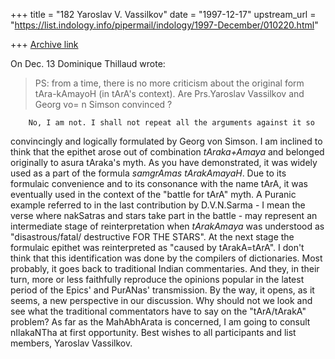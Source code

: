 +++
title = "182 Yaroslav V. Vassilkov"
date = "1997-12-17"
upstream_url = "https://list.indology.info/pipermail/indology/1997-December/010220.html"

+++
[Archive link](https://list.indology.info/pipermail/indology/1997-December/010220.html)

On Dec. 13 Dominique Thillaud wrote:


>PS: from a time, there is no more criticism about the original form
>tAra-kAmayoH (in tArA's context). Are Prs.Yaroslav Vassilkov and Georg vo=
>n
>Simson convinced ?

        No, I am not. I shall not repeat all the arguments against it so
convincingly and logically formulated by Georg von Simson. I am inclined to
think that the epithet arose out of combination *tAraka+Amaya* and belonged
originally to asura tAraka's myth. As you have demonstrated, it was widely
used as a part of the formula *samgrAmas tArakAmayaH*. Due to its formulaic
convenience and to its consonance with the name tArA, it was eventually used
in the context of the "battle for tArA" myth. A Puranic example referred to
in the last contribution by D.V.N.Sarma - I mean the verse where nakSatras
and stars take part in the battle - may represent an intermediate stage of
reinterpretation when *tArakAmaya* was understood as "disastrous/fatal/
destructive FOR THE STARS". At the next stage the formulaic epithet was
reinterpreted as "caused by tArakA=tArA". I don't think that this
identification was done by the compilers of dictionaries. Most probably,
it goes back to traditional Indian commentaries. And they, in their turn,
more or less faithfully reproduce the opinions popular in the latest period
of the Epics' and PurANas' transmission. By the way, it opens, as it seems,
a new perspective in our discussion. Why should not we look and see what the
traditional commentators have to say on the "tArA/tArakA" problem? As far as
the MahAbhArata is concerned, I am going to consult nIlakaNTha at first
opportunity.
        Best wishes to all participants and list members,
                                Yaroslav Vassilkov.



